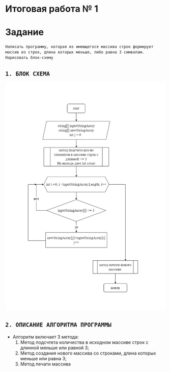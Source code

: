 # Итоговая работа № 1

# Задание 
`Написать программу, которая из имеющегося массива строк формирует массив из строк, длина которых меньше, либо равна 3 символам. Нарисовать блок-схему`

## `1. БЛОК СХЕМА`
![блок схема](IR_1.jpg)

## `2. ОПИСАНИЕ АЛГОРИТМА ПРОГРАММЫ`

* Алгоритм включает 3 метода: 
    1) Метод подсчтета количества в исходном массиве строк с длинной меньше или равной 3; 
    2) Метод создания нового массива со строками, длина которых меньше или равна 3;
    3) Метод печати массива


